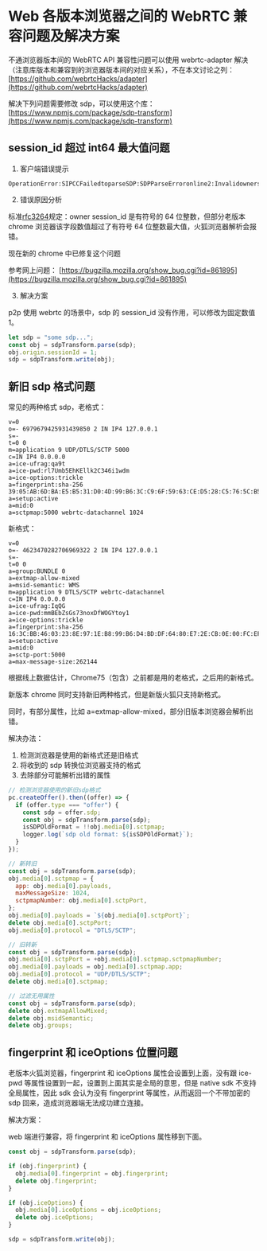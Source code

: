 # Web 各版本浏览器之间的 WebRTC 兼容问题及解决方案

不通浏览器版本间的 WebRTC API 兼容性问题可以使用 webrtc-adapter 解决（注意库版本和兼容到的浏览器版本间的对应关系），不在本文讨论之列：
[https://github.com/webrtcHacks/adapter](https://github.com/webrtcHacks/adapter)

解决下列问题需要修改 sdp，可以使用这个库：
[https://www.npmjs.com/package/sdp-transform](https://www.npmjs.com/package/sdp-transform)

## session_id 超过 int64 最大值问题

1. 客户端错误提示

```
OperationError:SIPCCFailedtoparseSDP:SDPParseErroronline2:Invalidownersessionidspecifiedforo=.\n,errCode=ERR_SET_REMOTE_DESCRIPTION
```

2. 错误原因分析

标准[rfc3264](https://datatracker.ietf.org/doc/html/rfc3264)规定：owner session_id 是有符号的 64 位整数，但部分老版本 chrome 浏览器该字段数值超过了有符号 64 位整数最大值，火狐浏览器解析会报错。

现在新的 chrome 中已修复这个问题

参考网上问题：
[https://bugzilla.mozilla.org/show_bug.cgi?id=861895](https://bugzilla.mozilla.org/show_bug.cgi?id=861895)

3. 解决方案

p2p 使用 webrtc 的场景中，sdp 的 session_id 没有作用，可以修改为固定数值 1。

```js
let sdp = "some sdp...";
const obj = sdpTransform.parse(sdp);
obj.origin.sessionId = 1;
sdp = sdpTransform.write(obj);
```

## 新旧 sdp 格式问题

常见的两种格式 sdp，老格式：

```
v=0
o=- 6979679425931439850 2 IN IP4 127.0.0.1
s=-
t=0 0
m=application 9 UDP/DTLS/SCTP 5000
c=IN IP4 0.0.0.0
a=ice-ufrag:qa9t
a=ice-pwd:rl7Umb5EhKEllk2C346i1wdm
a=ice-options:trickle
a=fingerprint:sha-256 39:05:AB:6D:BA:E5:B5:31:D0:4D:99:B6:3C:C9:6F:59:63:CE:D5:28:C5:76:5C:B5:A0:4E:E5:7C:5A:5A:1E:E2
a=setup:active
a=mid:0
a=sctpmap:5000 webrtc-datachannel 1024
```

新格式：

```
v=0
o=- 4623470282706969322 2 IN IP4 127.0.0.1
s=-
t=0 0
a=group:BUNDLE 0
a=extmap-allow-mixed
a=msid-semantic: WMS
m=application 9 DTLS/SCTP webrtc-datachannel
c=IN IP4 0.0.0.0
a=ice-ufrag:IqQG
a=ice-pwd:mmBEbZsGs73noxDfWOGYtoy1
a=ice-options:trickle
a=fingerprint:sha-256 16:3C:BB:46:03:23:8E:97:1E:B8:99:B6:D4:BD:DF:64:80:E7:2E:CB:0E:00:FC:EF:E2:15:2C:5B:E4:68:C6:56
a=setup:active
a=mid:0
a=sctp-port:5000
a=max-message-size:262144
```

根据线上数据估计，Chrome75（包含）之前都是用的老格式，之后用的新格式。

新版本 chrome 同时支持新旧两种格式，但是新版火狐只支持新格式。

同时，有部分属性，比如 a=extmap-allow-mixed，部分旧版本浏览器会解析出错。

解决办法：

1. 检测浏览器是使用的新格式还是旧格式
2. 将收到的 sdp 转换位浏览器支持的格式
3. 去除部分可能解析出错的属性

```js
// 检测浏览器使用的新旧sdp格式
pc.createOffer().then((offer) => {
  if (offer.type === "offer") {
    const sdp = offer.sdp;
    const obj = sdpTransform.parse(sdp);
    isSDPOldFormat = !!obj.media[0].sctpmap;
    logger.log(`sdp old format: ${isSDPOldFormat}`);
  }
});

// 新转旧
const obj = sdpTransform.parse(sdp);
obj.media[0].sctpmap = {
  app: obj.media[0].payloads,
  maxMessageSize: 1024,
  sctpmapNumber: obj.media[0].sctpPort,
};
obj.media[0].payloads = `${obj.media[0].sctpPort}`;
delete obj.media[0].sctpPort;
obj.media[0].protocol = "DTLS/SCTP";

// 旧转新
const obj = sdpTransform.parse(sdp);
obj.media[0].sctpPort = +obj.media[0].sctpmap.sctpmapNumber;
obj.media[0].payloads = obj.media[0].sctpmap.app;
obj.media[0].protocol = "UDP/DTLS/SCTP";
delete obj.media[0].sctpmap;

// 过滤无用属性
const obj = sdpTransform.parse(sdp);
delete obj.extmapAllowMixed;
delete obj.msidSemantic;
delete obj.groups;
```

## fingerprint 和 iceOptions 位置问题

老版本火狐浏览器，fingerprint 和 iceOptions 属性会设置到上面，没有跟 ice-pwd 等属性设置到一起，设置到上面其实是全局的意思，但是 native sdk 不支持全局属性，因此 sdk 会认为没有 fingerprint 等属性，从而返回一个不带加密的 sdp 回来，造成浏览器端无法成功建立连接。

解决方案：

web 端进行兼容，将 fingerprint 和 iceOptions 属性移到下面。

```js
const obj = sdpTransform.parse(sdp);

if (obj.fingerprint) {
  obj.media[0].fingerprint = obj.fingerprint;
  delete obj.fingerprint;
}

if (obj.iceOptions) {
  obj.media[0].iceOptions = obj.iceOptions;
  delete obj.iceOptions;
}

sdp = sdpTransform.write(obj);
```
